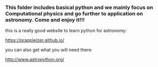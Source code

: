 ### This folder includes basical python and we mainly focus on Computational physics and go further to application on astronomy. Come and enjoy it!!!

this is a really good website to learn python for astronomy:

https://prappleizer.github.io/

you can also get what you will need there:

http://www.astropython.org/
